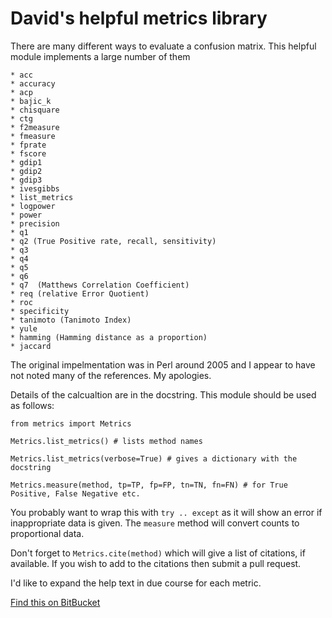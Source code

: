 # David's helpful metrics library

There are many different ways to evaluate a confusion matrix. 
This helpful module implements a large number of them

    * acc 
    * accuracy 
    * acp 
    * bajic_k 
    * chisquare 
    * ctg 
    * f2measure 
    * fmeasure 
    * fprate 
    * fscore 
    * gdip1 
    * gdip2 
    * gdip3 
    * ivesgibbs 
    * list_metrics 
    * logpower 
    * power 
    * precision 
    * q1 
    * q2 (True Positive rate, recall, sensitivity)
    * q3 
    * q4 
    * q5 
    * q6 
    * q7  (Matthews Correlation Coefficient)
    * req (relative Error Quotient)
    * roc 
    * specificity 
    * tanimoto (Tanimoto Index)
    * yule
    * hamming (Hamming distance as a proportion)
    * jaccard
    
The original impelmentation was in Perl around 2005 and I appear to have not 
noted many of the references. My apologies.

Details of the calcualtion are in the docstring. This module should be used as follows:
    
`from metrics import Metrics`
    
`Metrics.list_metrics() # lists method names`
    
`Metrics.list_metrics(verbose=True) # gives a dictionary with the docstring`
    
`Metrics.measure(method, tp=TP, fp=FP, tn=TN, fn=FN) # for True Positive, False Negative etc.`
    
You probably want to wrap this  with `try .. except` as it will show an error if inappropriate data is given.
The `measure` method will convert counts to proportional data.

Don't forget to `Metrics.cite(method)` which will give a list of citations, if available. If you wish to add to the citations then submit a pull request.

I'd like to expand the help text in due course for each metric.

[Find this on BitBucket]( https://bitbucket.org/davidmam/metrics.git)

    